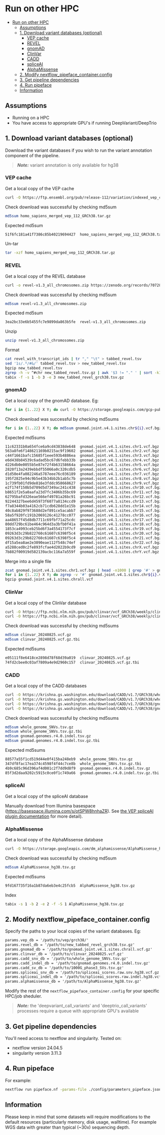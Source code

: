 # Run on other HPC

- [Run on other HPC](#run-on-other-hpc)
  - [Assumptions](#assumptions)
  - [1. Download variant databases (optional)](#1-download-variant-databases-optional)
    - [VEP cache](#vep-cache)
    - [REVEL](#revel)
    - [gnomAD](#gnomad)
    - [ClinVar](#clinvar)
    - [CADD](#cadd)
    - [spliceAI](#spliceai)
    - [AlphaMissense](#alphamissense)
  - [2. Modify nextflow\_pipeface\_container.config](#2-modify-nextflow_pipeface_containerconfig)
  - [3. Get pipeline dependencies](#3-get-pipeline-dependencies)
  - [4. Run pipeface](#4-run-pipeface)
  - [Information](#information)

## Assumptions

- Running on a HPC
- You have access to appropriate GPU's if running DeepVariant/DeepTrio

## 1. Download variant databases (optional)

Download the variant databases if you wish to run the variant annotation component of the pipeline.

> **_Note:_** variant annotation is only available for hg38

### VEP cache

Get a local copy of the VEP cache

```bash
curl -O https://ftp.ensembl.org/pub/release-112/variation/indexed_vep_cache/homo_sapiens_merged_vep_112_GRCh38.tar.gz
```

Check download was successful by checking md5sum

```bash
md5sum homo_sapiens_merged_vep_112_GRCh38.tar.gz
```

Expected md5sum

```bash
51f6fc181a41f7386c85b40219694427  homo_sapiens_merged_vep_112_GRCh38.tar.gz
```

Un-tar

```bash
tar -xzf homo_sapiens_merged_vep_112_GRCh38.tar.gz
```

### REVEL

Get a local copy of the REVEL database

```bash
curl -o revel-v1.3_all_chromosomes.zip https://zenodo.org/records/7072866/files/revel-v1.3_all_chromosomes.zip?download=1
```

Check download was successful by checking md5sum

```bash
md5sum revel-v1.3_all_chromosomes.zip
```

Expected md5sum

```bash
3ea2bc33e6b5455fc7e9899da863b5fe  revel-v1.3_all_chromosomes.zip
```

Unzip

```bash
unzip revel-v1.3_all_chromosomes.zip
```

Format

```bash
cat revel_with_transcript_ids | tr "," "\t" > tabbed_revel.tsv
sed '1s/.*/#&/' tabbed_revel.tsv > new_tabbed_revel.tsv
bgzip new_tabbed_revel.tsv
zgrep -h -v ^#chr new_tabbed_revel.tsv.gz | awk '$3 != "." ' | sort -k1,1 -k3,3n - | cat - > new_tabbed_revel_grch38.tsv
tabix -f -s 1 -b 3 -e 3 new_tabbed_revel_grch38.tsv.gz
```

### gnomAD

Get a local copy of the gnomAD database. Eg:

```bash
for i in {1..22} X Y; do curl -O https://storage.googleapis.com/gcp-public-data--gnomad/release/4.1/vcf/joint/gnomad.joint.v4.1.sites.chr${i}.vcf.bgz; done
```

Check download was successful by checking md5sums

```bash
for i in {1..22} X Y; do md5sum gnomad.joint.v4.1.sites.chr${i}.vcf.bgz; done
```

Expected md5sums

```bash
11c62331b0a654fce6a9cd43838de648  gnomad.joint.v4.1.sites.chr1.vcf.bgz
563a8fe6f148621169b0215ac9f19602  gnomad.joint.v4.1.sites.chr2.vcf.bgz
c44f1661bafc15685f1eee593b4886ea  gnomad.joint.v4.1.sites.chr3.vcf.bgz
e6d438b84539c6adad5bc67d6febb33b  gnomad.joint.v4.1.sites.chr4.vcf.bgz
d226db0e0055b5e87e72f4b63158664a  gnomad.joint.v4.1.sites.chr5.vcf.bgz
2820f13a2439ebbdf55066a0c320cdb5  gnomad.joint.v4.1.sites.chr6.vcf.bgz
d1d50e4fa082246a5787eee76c036189  gnomad.joint.v4.1.sites.chr7.vcf.bgz
195f2825e94c9b5e43b34bb2b1ab5c7b  gnomad.joint.v4.1.sites.chr8.vcf.bgz
1c739fb01fd9de816e3fddc958668627  gnomad.joint.v4.1.sites.chr9.vcf.bgz
e2f174f150b5d709d5d7349ac241c438  gnomad.joint.v4.1.sites.chr10.vcf.bgz
b8651f2e5a0aafa23d7fc3406b35bc69  gnomad.joint.v4.1.sites.chr11.vcf.bgz
62795bafd326eae566ef49781a26bc91  gnomad.joint.v4.1.sites.chr12.vcf.bgz
92244327bee6d45973f6077a8134ccd9  gnomad.joint.v4.1.sites.chr13.vcf.bgz
f7a8344b03a4162cb71cdb628dd1e15b  gnomad.joint.v4.1.sites.chr14.vcf.bgz
40c8ab829f973688d2ef891ce5acabb7  gnomad.joint.v4.1.sites.chr15.vcf.bgz
58a5f920fc191b2069126c41278cc077  gnomad.joint.v4.1.sites.chr16.vcf.bgz
aa48657f45d8db7711c69fbf71a25cdc  gnomad.joint.v4.1.sites.chr17.vcf.bgz
80dd729bc61be464c964d3a3bfb0f41a  gnomad.joint.v4.1.sites.chr18.vcf.bgz
1853ca4993ceb25bd6f3a4554173f7cf  gnomad.joint.v4.1.sites.chr19.vcf.bgz
09263d3c29b822760c61607c6398f5c4  gnomad.joint.v4.1.sites.chr20.vcf.bgz
09263d3c29b822760c61607c6398f5c4  gnomad.joint.v4.1.sites.chr21.vcf.bgz
df15a5ea8ae2e3090eae112f548c74ef  gnomad.joint.v4.1.sites.chr22.vcf.bgz
a5288ced0c2fe893fcfae4d2022b9cd9  gnomad.joint.v4.1.sites.chrX.vcf.bgz
7b882f00919d582139acbc116a7a559f  gnomad.joint.v4.1.sites.chrY.vcf.bgz
```

Merge into a single file

```bash
zcat gnomad.joint.v4.1.sites.chr1.vcf.bgz | head -n1000 | grep '#' > gnomad.joint.v4.1.sites.chrall.vcf
for i in {1..22} X Y; do zgrep -v '#' gnomad.joint.v4.1.sites.chr${i}.vcf.gz >> gnomad.joint.v4.1.sites.chrall.vcf; done
bgzip gnomad.joint.v4.1.sites.chrall.vcf
```

### ClinVar

Get a local copy of the ClinVar database

```bash
curl -O https://ftp.ncbi.nlm.nih.gov/pub/clinvar/vcf_GRCh38/weekly/clinvar_20240825.vcf.gz
curl -O https://ftp.ncbi.nlm.nih.gov/pub/clinvar/vcf_GRCh38/weekly/clinvar_20240825.vcf.gz.tbi
```

Check download was successful by checking md5sums

```bash
md5sum clinvar_20240825.vcf.gz
md5sum clinvar_20240825.vcf.gz.tbi
```

Expected md5sums

```bash
e05111f8e6418ce2898d78f68d39a019  clinvar_20240825.vcf.gz
74fd2cbee0c03af7809a4e9d2960c157  clinvar_20240825.vcf.gz.tbi
```

### CADD

Get a local copy of the CADD databases

```bash
curl -O https://krishna.gs.washington.edu/download/CADD/v1.7/GRCh38/whole_genome_SNVs.tsv.gz
curl -O https://krishna.gs.washington.edu/download/CADD/v1.7/GRCh38/whole_genome_SNVs.tsv.gz.tbi
curl -O https://krishna.gs.washington.edu/download/CADD/v1.7/GRCh38/gnomad.genomes.r4.0.indel.tsv.gz
curl -O https://krishna.gs.washington.edu/download/CADD/v1.7/GRCh38/gnomad.genomes.r4.0.indel.tsv.gz.tbi
```

Check download was successful by checking md5sums

```bash
md5sum whole_genome_SNVs.tsv.gz
md5sum whole_genome_SNVs.tsv.gz.tbi
md5sum gnomad.genomes.r4.0.indel.tsv.gz
md5sum gnomad.genomes.r4.0.indel.tsv.gz.tbi
```

Expected md5sums

```bash
88577a55f1cd519d44e0f415ba248eb9  whole_genome_SNVs.tsv.gz
347df8fac17ea374c4598f4f44c7ce8b  whole_genome_SNVs.tsv.gz.tbi
4b9c685c96d396af4d001c2f7dd9d8f9  gnomad.genomes.r4.0.indel.tsv.gz
85f3d2daa9202c5915c0ce0f1c749a66  gnomad.genomes.r4.0.indel.tsv.gz.tbi
```

### spliceAI

Get a local copy of the spliceAI database

Manually download from Illumina basespace (https://basespace.illumina.com/s/otSPW8hnhaZR). See [the VEP spliceAI plugin documentation](https://asia.ensembl.org/info/docs/tools/vep/script/vep_plugins.html#spliceai) for more detail).

### AlphaMissense

Get a local copy of the AlphaMissense database

```bash
curl -O https://storage.googleapis.com/dm_alphamissense/AlphaMissense_hg38.tsv.gz
```

Check download was successful by checking md5sum

```bash
md5sum AlphaMissense_hg38.tsv.gz
```

Expected md5sums

```bash
9fd167735f16a1b87da6eb3e4c25fcb5  AlphaMissense_hg38.tsv.gz
```

Index

```bash
tabix -s 1 -b 2 -e 2 -f -S 1 AlphaMissense_hg38.tsv.gz
```

## 2. Modify nextflow_pipeface_container.config

Specify the paths to your local copies of the variant databases. Eg:

```txt
params.vep_db = '/path/to/vep/grch38/'
params.revel_db = '/path/to/new_tabbed_revel_grch38.tsv.gz'
params.gnomad_db = '/path/to/gnomad.joint.v4.1.sites.chrall.vcf.gz'
params.clinvar_db = '/path/to/clinvar_20240825.vcf.gz'
params.cadd_snv_db = '/path/to/whole_genome_SNVs.tsv.gz'
params.cadd_indel_db = '/path/to/gnomad.genomes.r4.0.indel.tsv.gz'
params.cadd_sv_db = '/path/to/1000G_phase3_SVs.tsv.gz'
params.spliceai_snv_db = '/path/to/spliceai_scores.raw.snv.hg38.vcf.gz'
params.spliceai_indel_db = '/path/to/spliceai_scores.raw.indel.hg38.vcf.gz'
params.alphamissense_db = '/path/to/AlphaMissense_hg38.tsv.gz'
```

Modify the rest of the `nextflow_pipeface_container.config` for your specific HPC/job sheduler.

> **_Note:_** the 'deepvariant_call_variants' and 'deeptrio_call_variants' processes require a queue with appropriate GPU's available

## 3. Get pipeline dependencies

You'll need access to nextflow and singularity. Tested on:

- nextflow version 24.04.5
- singularity version 3.11.3

## 4. Run pipeface

For example:

```bash
nextflow run pipeface.nf -params-file ./config/parameters_pipeface.json -config ./config/nextflow_pipeface_container.config
```

## Information

Please keep in mind that some datasets will require modifications to the default resources (particularly memory, disk usage, walltime). For example WGS data with greater than typical (~30x) sequencing depth.

